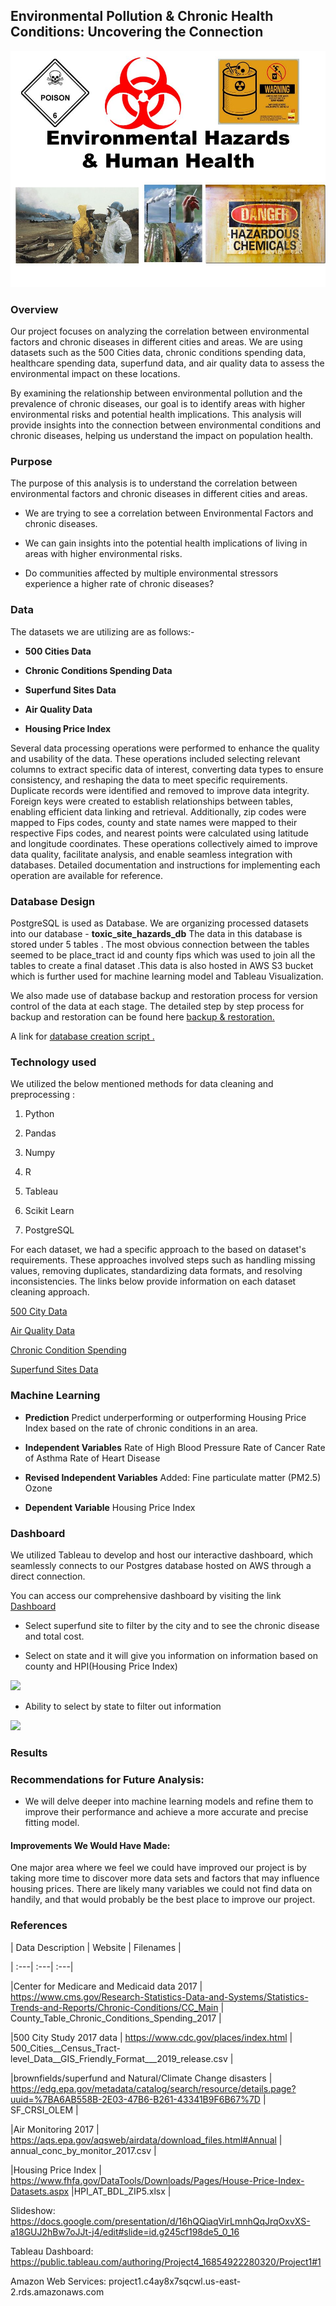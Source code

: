 ﻿  
  

## Environmental Pollution & Chronic Health Conditions: Uncovering the Connection

  
  

![Environmental Pollution & Chronic Health Conditions: Uncovering the Connection](https://github.com/CWCroghan/project-one/blob/main/slide_1.jpg)

  
  
  
  
  

  

### Overview

  

Our project focuses on analyzing the correlation between environmental factors and chronic diseases in different cities and areas. We are using datasets such as the 500 Cities data, chronic conditions spending data, healthcare spending data, superfund data, and air quality data to assess the environmental impact on these locations.

  

By examining the relationship between environmental pollution and the prevalence of chronic diseases, our goal is to identify areas with higher environmental risks and potential health implications. This analysis will provide insights into the connection between environmental conditions and chronic diseases, helping us understand the impact on population health.

  

  

### Purpose

The purpose of this analysis is to understand the correlation between environmental factors and chronic diseases in different cities and areas.

  

- We are trying to see a correlation between Environmental Factors and chronic diseases.

- We can gain insights into the potential health implications of living in areas with higher environmental risks.

- Do communities affected by multiple environmental stressors experience a higher rate of chronic diseases?

  

  

### Data 




  

The datasets we are utilizing are as follows:-

  

-  **500 Cities Data**

-  **Chronic Conditions Spending Data**

-  **Superfund Sites Data**

-  **Air Quality Data**

-  **Housing Price Index**

Several data processing operations were performed to enhance the quality and usability of the data. These operations included selecting relevant columns to extract specific data of interest, converting data types to ensure consistency, and reshaping the data to meet specific requirements. Duplicate records were identified and removed to improve data integrity. Foreign keys were created to establish relationships between tables, enabling efficient data linking and retrieval. Additionally, zip codes were mapped to Fips codes, county and state names were mapped to their respective Fips codes, and nearest points were calculated using latitude and longitude coordinates. These operations collectively aimed to improve data quality, facilitate analysis, and enable seamless integration with databases. Detailed documentation and instructions for implementing each operation are available for reference.



  

### Database Design



PostgreSQL is used as Database. 
We are organizing processed datasets into our database - **toxic_site_hazards_db**
The data in this database is stored under 5 tables .
The most obvious connection between the tables seemed to be place_tract id and county fips  which was used to join all the tables  to  create a final dataset .This data is also hosted in AWS S3 bucket which is further used for machine learning model and Tableau Visualization.

We also made use of database backup and restoration process for version control of the data at each stage.
The detailed step by step process for backup and restoration can be found here [backup & restoration.](https://github.com/CWCroghan/project-one/blob/main/Database_Backup_Restore.md)

  A link for  [database creation script .](https://github.com/CWCroghan/project-one/blob/main/Database_Creation_script.sql)

  

  

### Technology used

We utilized the below mentioned methods for data cleaning and preprocessing :

  
  

1. Python

  

2. Pandas

  

3. Numpy
4. R
5. Tableau
6. Scikit Learn
7. PostgreSQL

For each dataset, we had a specific approach to the based on dataset's requirements. These approaches involved steps such as handling missing values, removing duplicates, standardizing data formats, and resolving inconsistencies. The links below provide information on each dataset cleaning approach.

  

[500 City Data](https://github.com/CWCroghan/project-one/blob/main/dataProcessing/500_City.md)

  

[Air Quality Data](https://github.com/CWCroghan/project-one/blob/main/dataProcessing/AirQuality.md)

  

[Chronic Condition Spending](https://github.com/CWCroghan/project-one/blob/main/dataProcessing/ChronicConditionsSpending.md)

  

[Superfund Sites Data](https://github.com/CWCroghan/project-one/blob/main/dataProcessing/Superfund.md)

  
  ### Machine Learning
 -   **Prediction**
	  Predict underperforming or outperforming Housing Price Index based on the rate of chronic conditions in an area.
    

 -   **Independent Variables**
     Rate of High Blood Pressure
     Rate of Cancer
     Rate of Asthma
     Rate of Heart Disease

 - **Revised Independent Variables**
 Added:
 Fine particulate matter (PM2.5)
  Ozone
  

 - **Dependent Variable**
    Housing Price Index

  
  ### Dashboard
We utilized Tableau to develop and host our interactive dashboard, which seamlessly connects to our Postgres database hosted on AWS through a direct connection.

You can access our comprehensive dashboard by visiting the link [Dashboard](https://public.tableau.com/authoring/Project4_16854922280320/Project1#1)

-   Select superfund site to  filter by the city and to see the chronic disease and total cost.
    
-   Select on state and it will give you information on information based on county and HPI(Housing Price Index)

**![](https://lh6.googleusercontent.com/2Tg3AJufNwSDl7itxg4SVkBTuVghBpRXFWN6Nyk1i8wlJcfzu2hd3pG04HlntWSHHvlQdumj6TQE7mLsZ8M8A-90ZfRx4xG1hiEIkvbsk0Li-L-YsgODpROr4AKp9SMPusUS-yoyAGsiVjuDnBjh9g43=s2048)**

 - Ability to select by state to filter out information

**![](https://lh5.googleusercontent.com/jezt4oyUPWktqN21_0vaU-RdvVFC32DpQJPftiaLdNhIm1xp5VWtos4jLR5o9fx4VxJCPOD6Ad4jl8NOBva5cCa1wOvOYVyH0MFWXGRNWZetdNGsSnBa5E08llOnh4Q7kB8It0EIjpst1xgpWqyFuNGf=s2048)**
### Results

  



  

  

### Recommendations for Future Analysis:

-    We will delve deeper into machine learning models and refine them to improve their performance and achieve a more accurate and precise fitting model.



#### [](https://github.com/misterrustia/Final_project#improvements-we-would-have-made)Improvements We Would Have Made:

One major area where we feel we could have improved our project is by taking more time to discover more data sets and factors that may influence housing prices. There are likely many variables we could not find data on handily, and that would probably be the best place to improve our project.

  


  

  



  



  


  

  



  

  

### References

  

| Data Description | Website | Filenames |

| :---| :---| :---|

|Center for Medicare and Medicaid data 2017 | https://www.cms.gov/Research-Statistics-Data-and-Systems/Statistics-Trends-and-Reports/Chronic-Conditions/CC_Main | County_Table_Chronic_Conditions_Spending_2017 |

|500 City Study 2017 data | https://www.cdc.gov/places/index.html | 500_Cities__Census_Tract-level_Data__GIS_Friendly_Format___2019_release.csv |

|brownfields/superfund and Natural/Climate Change disasters | https://edg.epa.gov/metadata/catalog/search/resource/details.page?uuid=%7BA6AB558B-2E03-47B6-B261-43341B9F6B67%7D | SF_CRSI_OLEM |

|Air Monitoring 2017 | https://aqs.epa.gov/aqsweb/airdata/download_files.html#Annual | annual_conc_by_monitor_2017.csv |

|Housing Price Index | https://www.fhfa.gov/DataTools/Downloads/Pages/House-Price-Index-Datasets.aspx |HPI_AT_BDL_ZIP5.xlsx |

  

Slideshow: https://docs.google.com/presentation/d/16hQQiaqVirLmnhQqJrqOxvXS-a18GUJ2hBw7oJJt-j4/edit#slide=id.g245cf198de5_0_16

  

Tableau Dashboard: https://public.tableau.com/authoring/Project4_16854922280320/Project1#1

  

Amazon Web Services: project1.c4ay8x7sqcwl.us-east-2.rds.amazonaws.com
